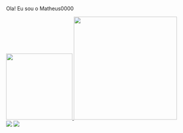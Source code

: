 <p> <p/>
Ola! Eu sou o Matheus0000
<p> <p/>

<div>
  <a href="https://github.com/matheus0000">
  <img height="180em" src="https://github-readme-stats.vercel.app/api?username=matheus0000&show_icons=true&theme=algolia&include_all_commits=true&count_private=true"/>
  <img height="280em" src="https://github-readme-stats.vercel.app/api/top-langs/?username=matheus0000&langs_count=7&theme=algolia" style="max-width: 100%;"/>
 <!-- <img height="180em" src="https://github-readme-stats.vercel.app/api/top-langs/?username=matheus0000&layout=compact&langs_count=7&theme=algolia"/> -->
</div>

<div>  
<a href="local" target="_blank"><img src="https://img.shields.io/badge/LinkedIn-0077B5?style=for-the-badge&logo=linkedin&logoColor=white" target="_blank"></a>           <!-- LinkedIn -->
<a href="local" target="_blank"><img src="https://img.shields.io/badge/YouTube-FF0000?style=for-the-badge&logo=youtube&logoColor=white" target="_blank"></a>             <!-- YouTube  -->
<!-- <a href="local" target="_blank"><img src="https://img.shields.io/badge/Twitch-9146FF?style=for-the-badge&logo=twitch&logoColor=white" target="_blank"></a>          <!-- Twitch   -->
<!-- <a href="local" target="_blank"><img src="https://img.shields.io/badge/Discord-7289DA?style=for-the-badge&logo=discord&logoColor=white" target="_blank"></a>        <!-- Discord  -->
<!-- <a href="local" target="_blank"><img src="https://img.shields.io/badge/Telegram-2CA5E0?style=for-the-badge&logo=telegram&logoColor=white" target="_blank"></a>      <!-- Telegram -->


<!-- /* CSS */ -->
</div>

